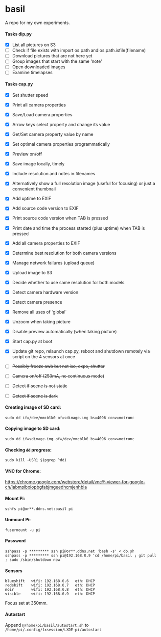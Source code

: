 # basil

A repo for my own experiments.


#### Tasks dip.py

- [x] List all pictures on S3
- [ ] Check if file exists with import os.path and os.path.isfile(filename)
- [ ] Download pictures that are not here yet
- [ ] Group images that start with the same 'note'
- [ ] Open downloaded images
- [ ] Examine timelapses

#### Tasks cap.py

- [x] Set shutter speed
- [x] Print all camera properties
- [x] Save/Load camera properties
- [x] Arrow keys select property and change its value
- [x] Get/Set camera property value by name
- [x] Set optimal camera properties programmatically
- [x] Preview on/off
- [x] Save image locally, timely
- [x] Include resolution and notes in filenames
- [x] Alternatively show a full resolution image (useful for focusing) or just a convenient thumbnail
- [x] Add uptime to EXIF
- [x] Add source code version to EXIF
- [x] Print source code version when TAB is pressed
- [x] Print date and time the process started (plus uptime) when TAB is pressed
- [x] Add all camera properties to EXIF
- [x] Determine best resolution for both camera versions
- [x] Manage network failures (upload queue)
- [x] Upload image to S3
- [x] Decide whether to use same resolution for both models
- [x] Detect camera hardware version
- [x] Detect camera presence
- [x] Remove all uses of 'global'
- [x] Unzoom when taking picture
- [x] Disable preview automatically (when taking picture)
- [x] Start cap.py at boot
- [x] Update git repo, relaunch cap.py, reboot and shutdown remotely via script on the 4 sensors at once
- [ ] ~~Possibly freeze awb but not iso, expo, shutter~~
- [ ] ~~Camera on/off (250mA, no continuous mode)~~
- [ ] ~~Detect if scene is not static~~
- [ ] ~~Detect if scene is dark~~


#### Creating image of SD card:
```
sudo dd if=/dev/mmcblk0 of=sdimage.img bs=4096 conv=notrunc
```

#### Copying image to SD card:
```
sudo dd if=sdimage.img of=/dev/mmcblk0 bs=4096 conv=notrunc
```

#### Checking `dd` progress:
```
sudo kill -USR1 $(pgrep ^dd)
```

#### VNC for Chrome:
<https://chrome.google.com/webstore/detail/vnc®-viewer-for-google-ch/iabmpiboiopbgfabjmgeedhcmjenhbla>


#### Mount Pi:
```
sshfs pi@or**.ddns.net:basil pi
```

#### Unmount Pi:
```
fusermount -u pi
```

#### Password
```
sshpass -p ********* ssh pi@or**.ddns.net 'bash -s' < do.sh
sshpass -p ********* ssh pi@192.168.0.9 'cd /home/pi/basil ; git pull ; sudo /sbin/shutdown now'
```

#### Sensors
```
blueshift	wifi: 192.168.0.6	eth: DHCP
redshift	wifi: 192.168.0.7	eth: DHCP
noir		wifi: 192.168.0.8	eth: DHCP
visible		wifi: 192.168.0.9	eth: DHCP
```
Focus set at 350mm.

#### Autostart
Append `@/home/pi/basil/autostart.sh` to `/home/pi/.config/lxsession/LXDE-pi/autostart`
